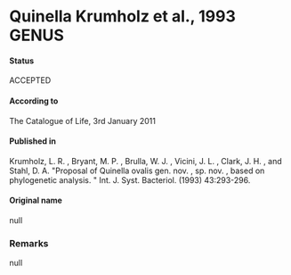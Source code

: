 # Quinella Krumholz et al., 1993 GENUS

#### Status
ACCEPTED

#### According to
The Catalogue of Life, 3rd January 2011

#### Published in
Krumholz, L. R. , Bryant, M. P. , Brulla, W. J. , Vicini, J. L. , Clark, J. H. , and Stahl, D. A. "Proposal of Quinella ovalis gen. nov. , sp. nov. , based on phylogenetic analysis. " Int. J. Syst. Bacteriol. (1993) 43:293-296.

#### Original name
null

### Remarks
null